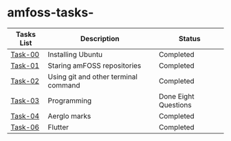 # amfoss-tasks-
**Tasks List**|**Description**|**Status**
--------------|---------------|---------------
[Task-00](https://github.com/Akshaj000/amfoss-tasks/tree/master/task-00)|Installing Ubuntu|Completed
[Task-01](https://github.com/Akshaj000/amfoss-tasks/tree/master/task-01)|Staring amFOSS repositories|Completed
[Task-02](https://github.com/Akshaj000/amfoss-tasks/tree/master/task-02)|Using git and other terminal command |Completed
[Task-03](https://github.com/Akshaj000/amfoss-tasks/tree/master/task-03)|Programming|Done Eight Questions
[Task-04](https://github.com/Akshaj000/amfoss-tasks/tree/master/task-04)|Aerglo marks|Completed
[Task-06](https://github.com/Akshaj000/amfoss-tasks/tree/master/task-06)|Flutter|Completed
